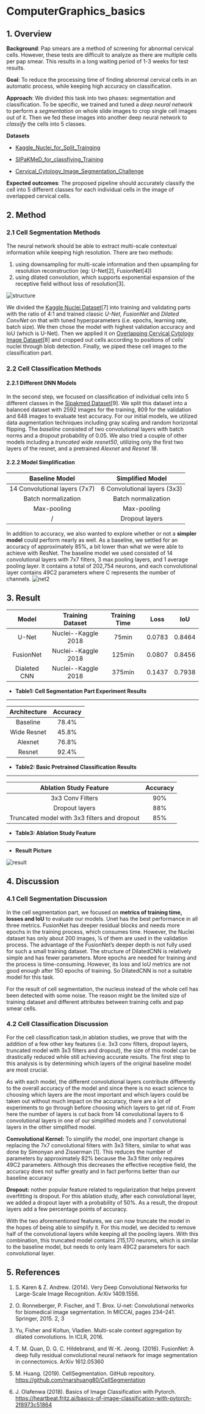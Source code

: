 # ComputerGraphics_basics

## 1. Overview
**Background**: Pap smears are a method of screening for abnormal cervical cells. However, these tests are difficult to analyze as there are multiple cells per pap smear. This results in a long waiting period of 1-3 weeks for test results. 

**Goal**:  To reduce the processing time of finding abnormal cervical cells in an automatic process, while keeping high accuracy on classification.

**Approach**:  We divided this task into two phases: segmentation and classification. To be specific, we trained and tuned a *deep neural network* to perform a *segmentation* on whole slide images to crop single cell images out of it. Then we fed these images into another deep neural network to *classify* the cells into 5 classes.

**Datasets**
* [Kaggle_Nuclei_for_Split_Trainging](https://www.kaggle.com/c/data-science-bowl-2018/)

* [SIPaKMeD_for_classfiying_Training](https://www.cs.uoi.gr/~marina/sipakmed.html)

* [Cervical_Cytology_Image_Segmentation_Challenge](https://cs.adelaide.edu.au/~carneiro/isbi14_challenge/dataset.html)


**Expected outcomes**: The proposed pipeline should accurately classify the cell into 5 different classes for each individual cells in the image of overlapped cervical cells.
## 2. Method
### 2.1 Cell Segmentation Methods
The neural network should be able to extract multi-scale contextual information while keeping high resolution. There are two methods:
1) using downsampling for multi-scale information and then upsampling for resolution reconstruction (eg: U-Net[2], FusionNet[4])
2) using dilated convolution, which supports exponential expansion of the receptive field without loss of resolution[3].

![structure](markdown/net.png)

We divided the [Kaggle Nuclei Dataset](https://www.kaggle.com/c/data-science-bowl-2018/)[7] into training and validating parts with the ratio of 4:1 and trained classic *U-Net, FusionNet* and *Dilated ConvNet* on that with tuned hyperparameters (i.e. epochs, learning rate, batch size).  We then chose the model with highest validation accuracy and IoU (which is  U-Net). Then we applied it on [Overlapping Cervical Cytology Image Dataset](https://cs.adelaide.edu.au/~carneiro/isbi14_challenge/dataset.html)[8] and cropped out cells according to positions of  cells’ nuclei through blob detection. Finally, we piped these cell images to the classification part.

### 2.2 Cell Classification Methods
#### 2.2.1 Different DNN Models
In the second step, we focused on classification of individual cells into 5 different classes in the [Sipakmed Dataset](https://www.cs.uoi.gr/~marina/sipakmed.html)[9]. We split this dataset into a balanced dataset with 2592 images for the training, 809 for the validation and 648 images to evaluate test accuracy. For our initial models, we utilized data augmentation techniques including gray scaling and random horizontal flipping. The *baseline* consisted of two convolutional layers with batch norms and a dropout probability of 0.05. We also tried a couple of other models including a *truncated wide resnet50*, utilizing only the first two layers of the resnet, and a pretrained *Alexnet* and *Resnet 18*.

#### 2.2.2 Model Simplification
|        Baseline Model         |       Simplified Model       |
|:-----------------------------:|:----------------------------:|
| 14 Convolutional layers (7x7) | 6 Convolutional layers (3x3) |
|      Batch normalization      |     Batch normalization      |
|          Max-pooling          |         Max-pooling          |
|               /               |        Dropout layers        |

In addition to accuracy, we also wanted to explore whether or not a **simpler model** could perform nearly as well. As a baseline, we settled for an accuracy of approximately 85%, a bit lower than what we were able to achieve with ResNet. The baseline model we used consisted of 14 convolutional layers with 7x7 filters, 3 max pooling layers, and 1 average pooling layer. It contains a total of 202,754 neurons, and each convolutional layer contains 49C2 parameters where C represents the number of channels.
![net2](markdown/net2.png)

## 3. Result
|    Model     |  Training Dataset   | Training Time |  Loss  |  IoU   |
|:------------:|:-------------------:|:-------------:|:------:|:------:|
|    U-Net     | Nuclei--Kaggle 2018 |     75min     | 0.0783 | 0.8464 |
|  FusionNet   | Nuclei--Kaggle 2018 |    125min     | 0.0807 | 0.8456 |
| Dialeted CNN | Nuclei--Kaggle 2018 |    375min     | 0.1437 | 0.7938 |
* **Table1: Cell Segmentation Part Experiment Results**
---
| Architecture | Accuracy |
|:------------:|:--------:|
|   Baseline   |  78.4%   |
| Wide Resnet  |  45.8%   |
|   Alexnet    |  76.8%   |
|    Resnet    |  92.4%   |
* **Table2: Basic Pretrained Classification Results**
---
|            Ablation Study Feature            | Accuracy |
|:--------------------------------------------:|:--------:|
|               3x3 Conv Filters               |   90%    |
|                Dropout layers                |   88%    |
| Truncated model with 3x3 filters and dropout |   85%    |
* **Table3: Ablation Study Feature**
---
* **Result Picture**

![result](markdown/result.png)

## 4. Discussion
### 4.1 Cell Segmentation Discussion
In the cell segmentation part, we focused on **metrics of training time, losses and IoU** to evaluate our models. Unet has the best performance in all three metrics. 
FusionNet has deeper residual blocks and needs more epochs in the training process, which consumes time. However, the Nuclei dataset has only about 200 images, ¼ of them are used in the validation process. The advantage of the FusionNet’s deeper depth is not fully used for such a small training dataset. The structure of DilatedCNN is relatively simple and has fewer parameters. More epochs are needed for training and the process is time-consuming. However, its loss and IoU metrics are not good enough after 150 epochs of training. So DilatedCNN is not a suitable model for this task.

For the result of cell segmentation, the nucleus instead of the whole cell has been detected with some noise. The reason might be the limited size of training dataset and different attributes between training cells and pap smear cells.

### 4.2 Cell Classification Discussion
For the cell classification task,in ablation studies, we prove that with the addition of a few other key features (i.e. 3x3 conv filters, dropout layers, truncated model with 3x3 filters and dropout), the size of this model can be drastically reduced while still achieving accurate results. The first step to this analysis is by determining which layers of the original baseline model are most crucial.

As with each model, the different convolutional layers contribute differently to the overall accuracy of the model and since there is no exact science to choosing which layers are the most important and which layers could be taken out without much impact on the accuracy, there are a lot of experiments to go through before choosing which layers to get rid of. From here the number of layers is cut back from 14 convolutional layers to 6 convolutional layers in one of our simplified models and 7 convolutional layers in the other simplified model.

**Comvolutional Kernel:** To simplify the model, one important change is replacing the 7x7 convolutional filters with 3x3 filters, similar to what was done by Simonyan and Zisserman [1]. This reduces the number of parameters by approximately 82% because the 3x3 filter only requires 49C2 parameters. Although this decreases the effective receptive field, the accuracy does not suffer greatly and in fact performs better than our baseline accuracy

**Dropout:** nother popular feature related to regularization that helps prevent overfitting is dropout. For this ablation study, after each convolutional layer, we added a dropout layer with a probability of 50%. As a result, the dropout layers add a few percentage points of accuracy.

With the two aforementioned features, we can now truncate the model in the hopes of being able to simplify it. For this model, we decided to remove half of the convolutional layers while keeping all the pooling layers. With this combination, this truncated model contains 215,170 neurons, which is similar to the baseline model, but needs to only learn 49C2 parameters for each convolutional layer.

## 5. References
1. S. Karen & Z. Andrew. (2014). Very Deep Convolutional Networks for Large-Scale Image Recognition. ArXiv 1409.1556. 

2. O. Ronneberger, P. Fischer, and T. Brox. U-net: Convolutional networks for biomedical image segmentation. In MICCAI, pages 234–241. Springer, 2015. 2, 3

3. Yu, Fisher and Koltun, Vladlen. Multi-scale context aggregation by dilated convolutions. In ICLR, 2016. 

4. T. M. Quan, D. G. C. Hildebrand, and W.-K. Jeong. (2016). FusionNet: A deep fully residual convolutional neural network for image segmentation in connectomics. ArXiv 1612.05360

5. M. Huang. (2019). CellSegmentation. GitHub repository. https://github.com/marshuang80/CellSegmentation
 
6. J. Olafenwa (2018). Basics of Image Classification with Pytorch. https://heartbeat.fritz.ai/basics-of-image-classification-with-pytorch-2f8973c51864
